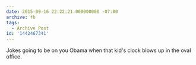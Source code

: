 ```yaml
---
date: 2015-09-16 22:22:21.000000000 -07:00
archive: fb
tags: 
  - Archive Post
id: '1442467341'
---
```


Jokes going to be on you Obama when that kid's clock blows up in the oval office.
